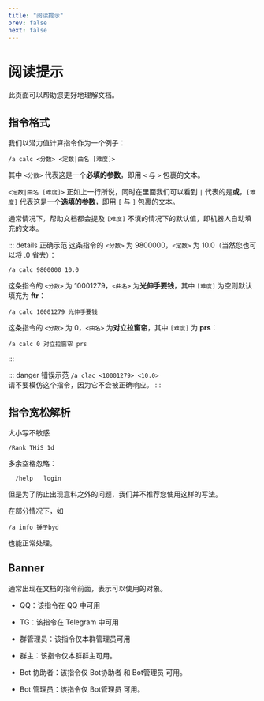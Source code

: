 ```yaml
---
title: "阅读提示"
prev: false
next: false
---
```


# 阅读提示
此页面可以帮助您更好地理解文档。

## 指令格式
我们以潜力值计算指令作为一个例子：
```
/a calc <分数> <定数|曲名 [难度]>
```
其中 `<分数>` 代表这是一个**必填的参数**，即用 `<` 与 `>` 包裹的文本。

`<定数|曲名 [难度]>` 正如上一行所说，同时在里面我们可以看到 `|` 代表的是**或**，`[难度]` 代表这是一个**选填的参数**，即用 `[` 与 `]` 包裹的文本。

通常情况下，帮助文档都会提及 `[难度]` 不填的情况下的默认值，即机器人自动填充的文本。

::: details 正确示范
这条指令的 `<分数>` 为 9800000，`<定数>` 为 10.0（当然您也可以将 .0 省去）：
```
/a calc 9800000 10.0
```

这条指令的 `<分数>` 为 10001279，`<曲名>` 为**光伸手要钱**，其中 `[难度]` 为空则默认填充为 **ftr**：
```
/a calc 10001279 光伸手要钱
```

这条指令的 `<分数>` 为 0，`<曲名>` 为**对立拉窗帘**，其中 `[难度]` 为 **prs**：
```
/a calc 0 对立拉窗帘 prs
```
:::

::: danger 错误示范
`/a clac <10001279> <10.0>`  
请不要模仿这个指令，因为它不会被正确响应。
:::

## 指令宽松解析
大小写不敏感
```
/Rank THiS 1d
```

多余空格忽略：
```
  /help   login
```
但是为了防止出现意料之外的问题，我们并不推荐您使用这样的写法。

在部分情况下，如
```
/a info 锤子byd
```
也能正常处理。

## Banner
通常出现在文档的指令前面，表示可以使用的对象。

* <Badge type="info">QQ</Badge>：该指令在 QQ 中可用

* <Badge type="info">TG</Badge>：该指令在 Telegram 中可用

* <Badge type="tip">群管理员</Badge>：该指令仅本群管理员可用

* <Badge type="warning">群主</Badge>：该指令仅本群群主可用。

* <Badge type="danger">Bot 协助者</Badge>：该指令仅 Bot协助者 和 Bot管理员 可用。

* <Badge type="danger">Bot 管理员</Badge>：该指令仅 Bot管理员 可用。
